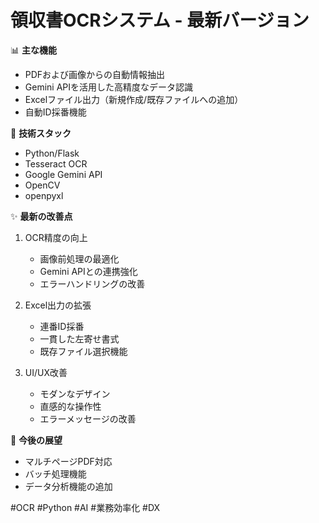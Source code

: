 # 領収書OCRシステム - 最新バージョン

📊 **主な機能**
- PDFおよび画像からの自動情報抽出
- Gemini APIを活用した高精度なデータ認識
- Excelファイル出力（新規作成/既存ファイルへの追加）
- 自動ID採番機能

🔧 **技術スタック**
- Python/Flask
- Tesseract OCR
- Google Gemini API
- OpenCV
- openpyxl

✨ **最新の改善点**
1. OCR精度の向上
   - 画像前処理の最適化
   - Gemini APIとの連携強化
   - エラーハンドリングの改善

2. Excel出力の拡張
   - 連番ID採番
   - 一貫した左寄せ書式
   - 既存ファイル選択機能

3. UI/UX改善
   - モダンなデザイン
   - 直感的な操作性
   - エラーメッセージの改善

🎯 **今後の展望**
- マルチページPDF対応
- バッチ処理機能
- データ分析機能の追加

#OCR #Python #AI #業務効率化 #DX

